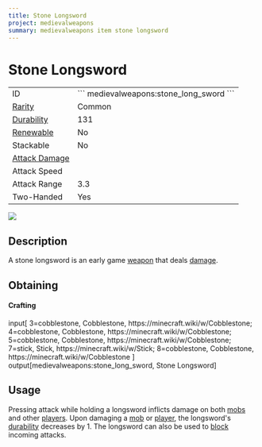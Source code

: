 ```yaml
---
title: Stone Longsword
project: medievalweapons
summary: medievalweapons item stone longsword
---
```

# Stone Longsword
<div class="main_table">
<div class="left_main_table">
<table class="left_table">
    <tbody>
        <tr>
            <td class="first-column">ID</td>
            <td class="second-column">
            ```
            medievalweapons:stone_long_sword
            ```
            </td>
        </tr>
        <tr id="linear-top">
            <td class="first-column"><a href="https://minecraft.wiki/w/Rarity" target="_blank">Rarity</a></td>
            <td class="second-column">Common</td>
        </tr>
        <tr id="linear-top">
            <td class="first-column"><a href="https://minecraft.wiki/w/Durability" target="_blank">Durability</a></td>
            <td class="second-column">131</td>
        </tr>
        <tr id="linear-top">
            <td class="first-column"><a href="https://minecraft.wiki/w/Renewable_resource" target="_blank">Renewable</a></td>
            <td class="second-column">No</td>
        </tr>
        <tr id="linear-top">
            <td class="first-column">Stackable</td>
            <td class="second-column">No</td>
        </tr>
        <tr id="linear-top">
            <td class="first-column"><a href="https://minecraft.wiki/w/Damage" target="_blank">Attack Damage</a></td>
            <td class="second-column icon-element" icon-count="8" icon-id="melee" icon-exclusive></td>
        </tr>
        <tr id="linear-top">
            <td class="first-column">Attack Speed</td>
            <td class="second-column icon-element" icon-count="1" icon-id="melee_speed" icon-exclusive></td>
        </tr>
        <tr id="linear-top">
            <td class="first-column">Attack Range</td>
            <td class="second-column">3.3</td>
        </tr>
        <tr id="linear-top">
            <td class="first-column">Two-Handed</td>
            <td class="second-column">Yes</td>
        </tr>
    </tbody>
</table>
</div>
    <img src="/wiki/assets/medievalweapons/items/stone_long_sword.png" loading="lazy" class="right_img_table"/>
</div>

## Description
A stone longsword is an early game [weapon](https://minecraft.wiki/w/Weapon) that deals [damage](https://minecraft.wiki/w/Damage).

## Obtaining
#### Crafting
<div id="crafting-table">
<div class="crafting-element" crafting-type="vanilla_crafting">
input[
    3=cobblestone, Cobblestone, https://minecraft.wiki/w/Cobblestone;
    4=cobblestone, Cobblestone, https://minecraft.wiki/w/Cobblestone;
    5=cobblestone, Cobblestone, https://minecraft.wiki/w/Cobblestone;
    7=stick, Stick, https://minecraft.wiki/w/Stick;
    8=cobblestone, Cobblestone, https://minecraft.wiki/w/Cobblestone
]
output[medievalweapons:stone_long_sword, Stone Longsword]
</div>
</div>

## Usage
Pressing attack while holding a longsword inflicts damage on both [mobs](https://minecraft.wiki/w/Mob) and other [players](https://minecraft.wiki/w/Player). Upon damaging a [mob](https://minecraft.wiki/w/Mob) or [player](https://minecraft.wiki/w/Player), the longsword's [durability](https://minecraft.wiki/w/Durability) decreases by 1. The longsword can also be used to [block](https://minecraft.wiki/w/Blocking) incoming attacks.
